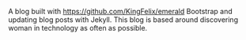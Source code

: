 A blog built with https://github.com/KingFelix/emerald Bootstrap and updating blog posts with Jekyll. This blog is based around discovering woman in technology as often as possible.
